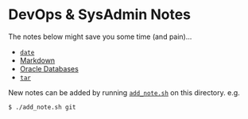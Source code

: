 # DevOps &amp; SysAdmin Notes

The notes below might save you some time (and pain)...

  - [`date`](date)
  - [Markdown](markdown)
  - [Oracle Databases](oracle-db)
  - [`tar`](tar)

[//]: # (NEW NOTE REFERENCE GOES HERE)

New notes can be added by running [`add_note.sh`](add_note.sh) on this directory.
e.g.
~~~
$ ./add_note.sh git
~~~
